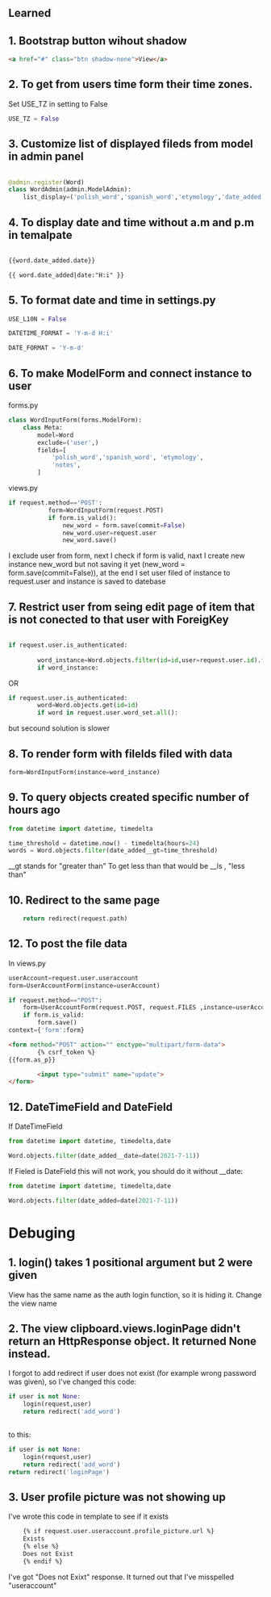 ## Learned

## 1. Bootstrap button wihout shadow
``` html
<a href="#" class="btn shadow-none">View</a>
```

## 2. To get from users time form their time zones.
Set USE_TZ in setting to False
``` py
USE_TZ = False
```

## 3. Customize list of displayed fileds from model in admin panel
``` py

@admin.register(Word)
class WordAdmin(admin.ModelAdmin):
    list_display=('polish_word','spanish_word','etymology','date_added')

```

## 4. To display date and time without a.m and p.m in temalpate
``` html

{{word.date_added.date}}

{{ word.date_added|date:"H:i" }}
```

## 5. To format date and time in settings.py
``` py
USE_L10N = False

DATETIME_FORMAT = 'Y-m-d H:i'

DATE_FORMAT = 'Y-m-d'
```
## 6. To make ModelForm and connect instance to user
forms.py
``` py
class WordInputForm(forms.ModelForm):
    class Meta:
        model=Word
        exclude=('user',)
        fields=[
            'polish_word','spanish_word', 'etymology',
            'notes',
        ]
```
views.py
``` py
if request.method=='POST':
           form=WordInputForm(request.POST)
           if form.is_valid():
               new_word = form.save(commit=False)
               new_word.user=request.user
               new_word.save() 
```
I exclude user from form, next I check if form is valid, naxt I create new instance new_word but not saving it yet (new_word = form.save(commit=False)), at the end I set user filed of instance to request.user and instance is saved to datebase

## 7. Restrict user from seing edit page of item that is not conected to that user with ForeigKey
``` py

if request.user.is_authenticated:
        
        word_instance=Word.objects.filter(id=id,user=request.user.id).first()
        if word_instance:
```
OR
``` py
if request.user.is_authenticated:
        word=Word.objects.get(id=id)
        if word in request.user.word_set.all():
```
but secound solution is slower
## 8. To render form with filelds filed with data
``` py
form=WordInputForm(instance=word_instance)
```
## 9. To query objects created specific number of hours ago
``` py
from datetime import datetime, timedelta

time_threshold = datetime.now() - timedelta(hours=24)
words = Word.objects.filter(date_added__gt=time_threshold)
```

__gt stands for "greater than"
To get less than that would be __ls , "less than"

## 10. Redirect to the same page
``` py
    return redirect(request.path)
```

## 12. To post the file data
In views.py
``` py
userAccount=request.user.useraccount
form=UserAccountForm(instance=userAccount)

if request.method=="POST":
    form=UserAccountForm(request.POST, request.FILES ,instance=userAccount)
    if form.is_valid:
        form.save()
context={'form':form}
```


```html
<form method="POST" action="" enctype="multipart/form-data">
        {% csrf_token %}
{{form.as_p}}

        <input type="submit" name="update">
</form>
```
## 12. DateTimeField and DateField
If DateTimeField
``` py
from datetime import datetime, timedelta,date

Word.objects.filter(date_added__date=date(2021-7-11))
```
If Fieled is DateField this will not work, you should do it without __date:
 ``` py
from datetime import datetime, timedelta,date

Word.objects.filter(date_added=date(2021-7-11))
```
# Debuging

## 1. login() takes 1 positional argument but 2 were given

View has the same name as the auth login function, so it is hiding it. Change the view name

## 2. The view clipboard.views.loginPage didn't return an HttpResponse object. It returned None instead.

I forgot to add redirect if user does not exist (for example wrong password was given), so I've changed this code:
``` py
if user is not None:
    login(request,user)
    return redirect('add_word')
        
```
to this:
```py
if user is not None:
    login(request,user)
    return redirect('add_word')
return redirect('loginPage')
```

## 3. User profile picture was not showing up

I've wrote this code in template to see if it exists
``` html
    {% if request.user.useraccount.profile_picture.url %}
    Exists
    {% else %}
    Does not Exist
    {% endif %}
```
I've got "Does not Exixt" response.
It turned out that I've misspelled "useraccount"